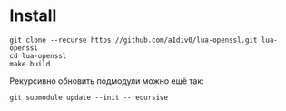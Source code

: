 # Install
```shell
git clone --recurse https://github.com/a1div0/lua-openssl.git lua-openssl
cd lua-openssl
make build
```

Рекурсивно обновить подмодули можно ещё так:
```shell
git submodule update --init --recursive
```
